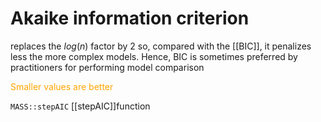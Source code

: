 # Akaike information criterion
replaces the $log(n)$ factor by 2
so, compared with the [[BIC]], it penalizes less the more complex models. Hence, BIC is sometimes preferred by practitioners for performing model comparison

<font color='orange'>Smaller values are better</font>

`MASS::stepAIC`  [[stepAIC]]function

